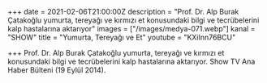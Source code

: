 +++
date = 2021-02-06T21:00:00Z
description = "Prof. Dr. Alp Burak Çatakoğlu yumurta, tereyağı ve kırmızı et konusundaki bilgi ve tecrübelerini kalp hastalarına aktarıyor"
images = ["/images/medya-071.webp"]
kanal = "SHOW"
title = "Yumurta, Tereyağı ve Et"
youtube = "KXiInn76BCU"

+++
Prof. Dr. Alp Burak Çatakoğlu yumurta, tereyağı ve kırmızı et konusundaki bilgi ve tecrübelerini kalp hastalarına aktarıyor. Show TV Ana Haber Bülteni (19 Eylül 2014).